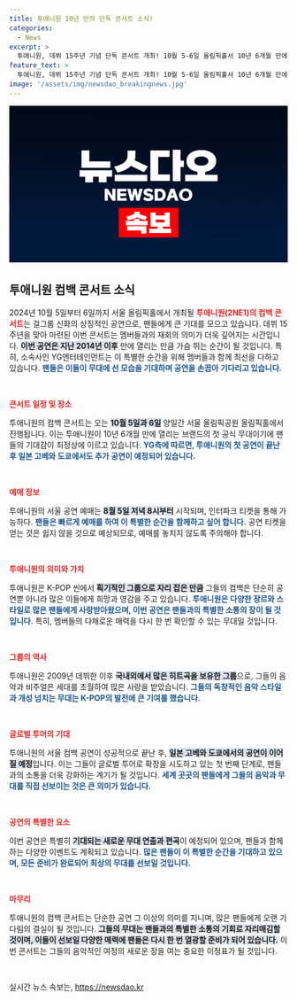 ```yaml
---
title: 투애니원 10년 만의 단독 콘서트 소식!
categories:
  - News
excerpt: >
  투애니원, 데뷔 15주년 기념 단독 콘서트 개최! 10월 5-6일 올림픽홀서 10년 6개월 만에 팬들과 재회하는 이 특별한 순간, 놓치지 마세요!
feature_text: >
  투애니원, 데뷔 15주년 기념 단독 콘서트 개최! 10월 5-6일 올림픽홀서 10년 6개월 만에 팬들과 재회하는 이 특별한 순간, 놓치지 마세요!
image: '/assets/img/newsdao_breakingnews.jpg'
---
```


<p><img src="/assets/img/newsdao_breakingnews.jpg" alt="firstkoreanews 속보" /></p>

<h2 data-ke-size="size26">투애니원 컴백 콘서트 소식</h2>

<p data-ke-size="size16">2024년 10월 5일부터 6일까지 서울 올림픽홀에서 개최될 <b><span style="color: #ee2323;">투애니원(2NE1)의 컴백 콘서트</span></b>는 걸그룹 신화의 상징적인 공연으로, 팬들에게 큰 기대를 모으고 있습니다. 데뷔 15주년을 맞아 마련된 이번 콘서트는 멤버들과의 재회의 의미가 더욱 깊어지는 시간입니다. <b><span style="background-color: #21538527;">이번 공연은 지난 2014년 이후</span></b> 만에 열리는 만큼 가슴 뛰는 순간이 될 것입니다. 특히, 소속사인 YG엔터테인먼트는 이 특별한 순간을 위해 멤버들과 함께 최선을 다하고 있습니다. <b><span style="color: #1a5490;">팬들은 이들이 무대에 선 모습을 기대하며 공연을 손꼽아 기다리고 있습니다.</span></b></p>

<p data-ke-size="size16">&nbsp;</p>

<p><b><span style="color: #ee2323;">콘서트 일정 및 장소</span></b></p>

<p data-ke-size="size16">투애니원의 컴백 콘서트는 오는 <b><span style="background-color: #21538527;">10월 5일과 6일</span></b> 양일간 서울 올림픽공원 올림픽홀에서 진행됩니다. 이는 투애니원이 10년 6개월 만에 열리는 브랜드의 첫 공식 무대이기에 팬들의 기대감이 최정상에 이르고 있습니다. <b><span style="color: #1a5490;">YG측에 따르면, 투애니원의 첫 공연이 끝난 후 일본 고베와 도쿄에서도 추가 공연이 예정되어 있습니다.</span></b></p>

<p data-ke-size="size16">&nbsp;</p>

<p><b><span style="color: #ee2323;">예매 정보</span></b></p>

<p data-ke-size="size16">투애니원의 서울 공연 예매는 <b><span style="background-color: #21538527;">8월 5일 저녁 8시부터</span></b> 시작되며, 인터파크 티켓을 통해 가능하다. <b><span style="color: #1a5490;">팬들은 빠르게 예매를 하여 이 특별한 순간을 함께하고 싶어 합니다.</span></b> 공연 티켓을 얻는 것은 쉽지 않을 것으로 예상되므로, 예매를 놓치지 않도록 주의해야 합니다.</p>

<p data-ke-size="size16">&nbsp;</p>

<p><b><span style="color: #ee2323;">투애니원의 의미와 가치</span></b></p>

<p data-ke-size="size16">투애니원은 K-POP 씬에서 <b><span style="background-color: #21538527;">획기적인 그룹으로 자리 잡은 만큼</span></b> 그들의 컴백은 단순히 공연뿐 아니라 많은 이들에게 희망과 영감을 주고 있습니다. <b><span style="color: #1a5490;">투애니원은 다양한 장르와 스타일로 많은 팬들에게 사랑받아왔으며, 이번 공연은 팬들과의 특별한 소통의 장이 될 것입니다.</span></b> 특히, 멤버들의 다채로운 매력을 다시 한 번 확인할 수 있는 무대일 것입니다.</p>

<p data-ke-size="size16">&nbsp;</p>

<p><b><span style="color: #ee2323;">그룹의 역사</span></b></p>

<p data-ke-size="size16">투애니원은 2009년 데뷔한 이후 <b><span style="background-color: #21538527;">국내외에서 많은 히트곡을 보유한 그룹</span></b>으로, 그들의 음악과 비주얼은 세대를 초월하여 많은 사랑을 받았습니다. <b><span style="color: #1a5490;">그들의 독창적인 음악 스타일과 개성 넘치는 무대는 K-POP의 발전에 큰 기여를 했습니다.</span></b></p>

<p data-ke-size="size16">&nbsp;</p>

<p><b><span style="color: #ee2323;">글로벌 투어의 기대</span></b></p>

<p data-ke-size="size16">투애니원의 서울 컴백 공연이 성공적으로 끝난 후, <b><span style="background-color: #21538527;">일본 고베와 도쿄에서의 공연이 이어질 예정</span></b>입니다. 이는 그들이 글로벌 투어로 확장을 시도하고 있는 첫 번째 단계로, 팬들과의 소통을 더욱 강화하는 계기가 될 것입니다. <b><span style="color: #1a5490;">세계 곳곳의 팬들에게 그들의 음악과 무대를 직접 선보이는 것은 큰 의미가 있습니다.</span></b></p>

<p data-ke-size="size16">&nbsp;</p>

<p><b><span style="color: #ee2323;">공연의 특별한 요소</span></b></p>

<p data-ke-size="size16">이번 공연은 특별히 <b><span style="background-color: #21538527;">기대되는 새로운 무대 연출과 편곡</span></b>이 예정되어 있으며, 팬들과 함께하는 다양한 이벤트도 계획되고 있습니다. <b><span style="color: #1a5490;">많은 팬들이 이 특별한 순간을 기대하고 있으며, 모든 준비가 완료되어 최상의 무대를 선보일 것입니다.</span></b></p>

<p data-ke-size="size16">&nbsp;</p>

<p><b><span style="color: #ee2323;">마무리</span></b></p>

<p data-ke-size="size16">투애니원의 컴백 콘서트는 단순한 공연 그 이상의 의미를 지니며, 많은 팬들에게 오랜 기다림의 결실이 될 것입니다. <b><span style="background-color: #21538527;">그들의 무대는 팬들과의 특별한 소통의 기회로 자리매김할 것이며, 이들이 선보일 다양한 매력에 팬들은 다시 한 번 열광할 준비가 되어 있습니다.</span></b> 이번 콘서트는 그들의 음악적인 여정의 새로운 장을 여는 중요한 이정표가 될 것입니다.</p>

<p data-ke-size="size16">&nbsp;</p>
실시간 뉴스 속보는, <a href="https://newsdao.kr" rel="dofollow">https://newsdao.kr</a>


